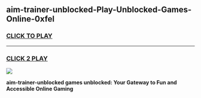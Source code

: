 
## aim-trainer-unblocked-Play-Unblocked-Games-Online-0xfel
<h3>
<a href="https://premium76.site?title=aim-trainer-unblocked&ref=25A">CLICK TO PLAY</a></h3>
<hr>

<h3>
<a href="https://premium76.site?title=aim-trainer-unblocked&ref=25A">CLICK 2 PLAY</a>
  
</h3>

<a href="https://premium76.site?title=aim-trainer-unblocked&ref=25A"><img src="https://clearcache.store/games.png"></a>


**aim-trainer-unblocked games unblocked: Your Gateway to Fun and Accessible Online Gaming**
